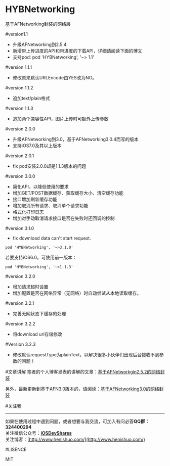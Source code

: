 # HYBNetworking
基于AFNetworking封装的网络层

#version1.1

* 升级AFNetworking到2.5.4
* 新增带上传进度的API和带进度的下载API，详细请阅读下面的博文
* 支持pod:    pod 'HYBNetworking', '~> 1.1'

#version 1.1.1

* 修改原来默认URLEncode由YES改为NO。

#version 1.1.2

* 追加text/plain格式

#version 1.1.3

* 追加两个兼容性API，图片上传时可额外上传参数

#version 2.0.0

* 升级AFNetworking到3.0，基于AFNetworking3.0.4而写的版本
* 支持iOS7.0及其以上版本

#version 2.0.1

* fix pod安装2.0.0却是1.1.3版本的问题

#version 3.0.0

* 简化API，以降低使用的要求
* 增加GET/POST数据缓存、获取缓存大小、清空缓存功能
* 接口增加刷新缓存功能
* 增加取消所有请求、取消单个请求功能
* 格式化打印日志
* 增加对手动取消请求接口是否在失败时还回调的控制

#version 3.1.0

* fix download data can't start request.

```
pod 'HYBNetworking', '~>3.1.0'
```

若要支持iOS6.0，可使用前一版本：

```
pod 'HYBNetworking', '~>1.1.3'
```

#version 3.2.0

* 增加请求超时设置
* 增加配置是否在网络异常（无网络）时自动尝试从本地读取缓存。

#version 3.2.1

* 完善无网状态下缓存的处理

#version 3.2.2

* 将download url存储修改

#Version 3.2.3

* 修改默认requestType为plainText，以解决很多小伙伴们出现后台接收不到参数的问题！

#文章讲解
笔者的个人博客发表的讲解的文章：[基于AFNetworkgin2.5.2的网络封装](http://www.henishuo.com/base-on-afnetworking-wrapper/)

另外，最新更新到基于AFN3.0版本的，请阅读：[基于AFNetworking3.0的网络封装](http://www.henishuo.com/base-on-afnetworking3-0-wrapper/)

#关注我

---
如果在使用过程中遇到问题，或者想要与我交流，可加入有问必答**QQ群：324400294**<br>
关注微信公众号：[**iOSDevShares**]()<br>
关注博客：[http://www.henishuo.com/](http://www.henishuo.com/)


#LISENCE

MIT
